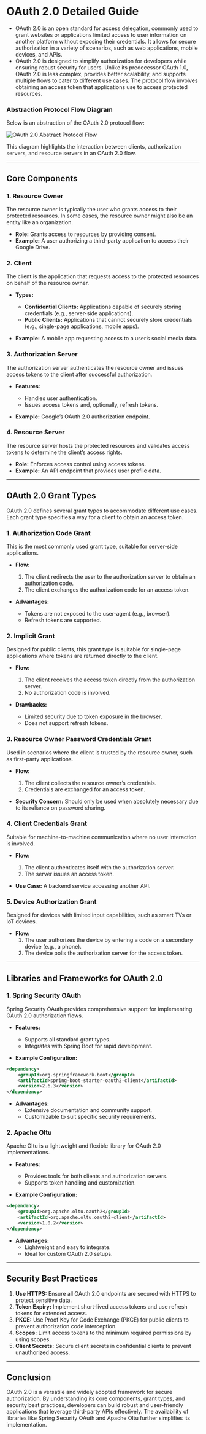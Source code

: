 # OAuth 2.0 Detailed Guide

- OAuth 2.0 is an open standard for access delegation, commonly used to grant websites or applications limited access to user information on another platform without exposing their credentials. It allows for secure authorization in a variety of scenarios, such as web applications, mobile devices, and APIs.
- OAuth 2.0 is designed to simplify authorization for developers while ensuring robust security for users. Unlike its predecessor OAuth 1.0, OAuth 2.0 is less complex, provides better scalability, and supports multiple flows to cater to different use cases. The protocol flow involves obtaining an access token that applications use to access protected resources.

### Abstraction Protocol Flow Diagram

Below is an abstraction of the OAuth 2.0 protocol flow:

![OAuth 2.0 Abstract Protocol Flow](https://www.researchgate.net/profile/Nazmul-Hossain-3/publication/341336409/figure/fig1/AS:925480626692096@1597663184727/Abstract-Protocol-Flow-of-OAuth-20.jpg)

This diagram highlights the interaction between clients, authorization servers, and resource servers in an OAuth 2.0 flow.

---

## Core Components

### 1. Resource Owner

The resource owner is typically the user who grants access to their protected resources. In some cases, the resource owner might also be an entity like an organization.

- **Role:** Grants access to resources by providing consent.
- **Example:** A user authorizing a third-party application to access their Google Drive.

### 2. Client

The client is the application that requests access to the protected resources on behalf of the resource owner.

- **Types:**
    - **Confidential Clients:** Applications capable of securely storing credentials (e.g., server-side applications).
    - **Public Clients:** Applications that cannot securely store credentials (e.g., single-page applications, mobile apps).

- **Example:** A mobile app requesting access to a user’s social media data.

### 3. Authorization Server

The authorization server authenticates the resource owner and issues access tokens to the client after successful authorization.

- **Features:**
    - Handles user authentication.
    - Issues access tokens and, optionally, refresh tokens.

- **Example:** Google’s OAuth 2.0 authorization endpoint.

### 4. Resource Server

The resource server hosts the protected resources and validates access tokens to determine the client’s access rights.

- **Role:** Enforces access control using access tokens.
- **Example:** An API endpoint that provides user profile data.

---

## OAuth 2.0 Grant Types

OAuth 2.0 defines several grant types to accommodate different use cases. Each grant type specifies a way for a client to obtain an access token.

### 1. Authorization Code Grant

This is the most commonly used grant type, suitable for server-side applications.

- **Flow:**
    1. The client redirects the user to the authorization server to obtain an authorization code.
    2. The client exchanges the authorization code for an access token.

- **Advantages:**
    - Tokens are not exposed to the user-agent (e.g., browser).
    - Refresh tokens are supported.

### 2. Implicit Grant

Designed for public clients, this grant type is suitable for single-page applications where tokens are returned directly to the client.

- **Flow:**
    1. The client receives the access token directly from the authorization server.
    2. No authorization code is involved.

- **Drawbacks:**
    - Limited security due to token exposure in the browser.
    - Does not support refresh tokens.

### 3. Resource Owner Password Credentials Grant

Used in scenarios where the client is trusted by the resource owner, such as first-party applications.

- **Flow:**
    1. The client collects the resource owner’s credentials.
    2. Credentials are exchanged for an access token.

- **Security Concern:** Should only be used when absolutely necessary due to its reliance on password sharing.

### 4. Client Credentials Grant

Suitable for machine-to-machine communication where no user interaction is involved.

- **Flow:**
    1. The client authenticates itself with the authorization server.
    2. The server issues an access token.

- **Use Case:** A backend service accessing another API.

### 5. Device Authorization Grant

Designed for devices with limited input capabilities, such as smart TVs or IoT devices.

- **Flow:**
    1. The user authorizes the device by entering a code on a secondary device (e.g., a phone).
    2. The device polls the authorization server for the access token.

---

## Libraries and Frameworks for OAuth 2.0

### 1. Spring Security OAuth

Spring Security OAuth provides comprehensive support for implementing OAuth 2.0 authorization flows.

- **Features:**
    - Supports all standard grant types.
    - Integrates with Spring Boot for rapid development.

- **Example Configuration:**
```xml
<dependency>
    <groupId>org.springframework.boot</groupId>
    <artifactId>spring-boot-starter-oauth2-client</artifactId>
    <version>2.6.3</version>
</dependency>
```

- **Advantages:**
    - Extensive documentation and community support.
    - Customizable to suit specific security requirements.

### 2. Apache Oltu

Apache Oltu is a lightweight and flexible library for OAuth 2.0 implementations.

- **Features:**
    - Provides tools for both clients and authorization servers.
    - Supports token handling and customization.

- **Example Configuration:**
```xml
<dependency>
    <groupId>org.apache.oltu.oauth2</groupId>
    <artifactId>org.apache.oltu.oauth2-client</artifactId>
    <version>1.0.2</version>
</dependency>
```

- **Advantages:**
    - Lightweight and easy to integrate.
    - Ideal for custom OAuth 2.0 setups.

---

## Security Best Practices

1. **Use HTTPS:** Ensure all OAuth 2.0 endpoints are secured with HTTPS to protect sensitive data.
2. **Token Expiry:** Implement short-lived access tokens and use refresh tokens for extended access.
3. **PKCE:** Use Proof Key for Code Exchange (PKCE) for public clients to prevent authorization code interception.
4. **Scopes:** Limit access tokens to the minimum required permissions by using scopes.
5. **Client Secrets:** Secure client secrets in confidential clients to prevent unauthorized access.

---

## Conclusion

OAuth 2.0 is a versatile and widely adopted framework for secure authorization. By understanding its core components, grant types, and security best practices, developers can build robust and user-friendly applications that leverage third-party APIs effectively. The availability of libraries like Spring Security OAuth and Apache Oltu further simplifies its implementation.


